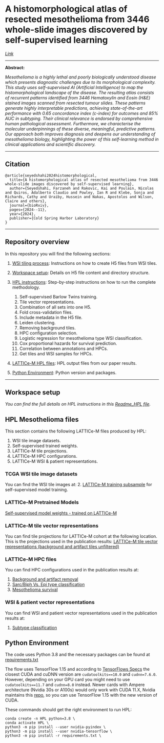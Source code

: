 # A histomorphological atlas of resected mesothelioma from 3446 whole-slide images discovered by self-supervised learning
*[Link](https://arxiv.org/abs/2205.01931)*

---

**Abstract:**

*Mesothelioma is a highly lethal and poorly biologically understood disease which presents diagnostic challenges due to its morphological complexity. This study uses self-supervised AI (Artificial Intelligence) to map the histomorphological landscape of the disease. The resulting atlas consists of recurrent patterns identified from 3446 Hematoxylin and Eosin (H\&E) stained images scanned from resected tumour slides. These patterns generate highly interpretable predictions, achieving state-of-the-art performance with 0.65 concordance index (c-index) for outcomes and 85% AUC in subtyping. Their clinical relevance is endorsed by comprehensive human pathological assessment. Furthermore, we characterise the molecular underpinnings of these diverse, meaningful, predictive patterns. Our approach both improves diagnosis and deepens our understanding of mesothelioma biology, highlighting the power of this self-learning method in clinical applications and scientific discovery.*

---

## Citation
```
@article{seyedshahi2024histomorphological,
  title={A histomorphological atlas of resected mesothelioma from 3446 whole-slide images discovered by self-supervised learning},
  author={Seyedshahi, Farzaneh and Rakovic, Kai and Poulain, Nicolas and Quiros, Adalberto Claudio and Powley, Ian R and Klebe, Sonja and Richards, Cathy and Uraiby, Hussein and Nakas, Apostolos and Wilson, Claire and others},
  journal={bioRxiv},
  pages={2024--11},
  year={2024},
  publisher={Cold Spring Harbor Laboratory}
}
```

---

## Repository overview

In this repository you will find the following sections: 
1. [WSI tiling process](#WSI-tiling-process): Instructions on how to create H5 files from WSI tiles.
2. [Workspace setup](#Workspace-setup): Details on H5 file content and directory structure.
3. [HPL instructions](./README_HPL.md): Step-by-step instructions on how to run the complete methodology.
   1. Self-supervised Barlow Twins training.
   2. Tile vector representations.
   3. Combination of all sets into one H5.
   4. Fold cross-validation files.
   5. Include metadata in the H5 file.
   6. Leiden clustering.
   7. Removing background tiles.
   8. HPC configuration selection.
   9. Logistic regression for mesothelioma type WSI classification.
   10. Cox proportional hazards for survival prediction.
   11. Correlation between annotations and HPCs.
   12. Get tiles and WSI samples for HPCs.

4. [LATTICe-M HPL files](#TCGA-HPL-files): HPL output files from our paper results.
5. [Python Environment](#Python-Environment): Python version and packages.

---


## Workspace setup 
*You can find the full details on HPL instructions in this [Readme_HPL file](README_HPL.md).*

## HPL Mesothelioma files
This section contains the following LATTICe-M files produced by HPL:
1. WSI tile image datasets.
2. Self-supervised trained weights.
3. LATTICe-M tile projections.
4. LATTICe-M HPC configurations.
5. LATTICe-M WSI & patient representations. 

### TCGA WSI tile image datasets
You can find the WSI tile images at:
2. [LATTICe-M training subsample]() for self-supervised model training.


### LATTICe-M Pretrained Models
[Self-supervised model weights - trained on LATTICe-M](https://figshare.com/articles/dataset/Phenotype_Representation_Learning_PRL_-_LUAD_LUSC_5x/19715020)

### LATTICe-M tile vector representations
You can find tile projections for LATTICe-M cohort at the following location. This is the projections used in the publication results: [LATTICe-M tile vector representations (background and artifact tiles unfiltered)]()


### LATTICe-M HPC files
You can find HPC configurations used in the publication results at:
1. [Background and artifact removal](https://drive.google.com/drive/folders/1K0F0rfKb2I_DJgmxYGl6skeQXWqFAGL4?usp=sharing)
2. [Sarc/Biph Vs. Epi type classification](https://drive.google.com/drive/folders/1TcwIJuSNGl4GC-rT3jh_5cqML7hGR0Ht?usp=sharing)
3. [Mesothelioma survival](https://drive.google.com/drive/folders/1CaB1UArfvkAUxGkR5hv9eD9CMDqJhIIO?usp=sharing)


### WSI & patient vector representations
You can find WSI and patient vector representations used in the publication results at:
1. [Subtype classification](https://drive.google.com/file/d/1K2Fteuv0UrTF856vnJMr4DSyrlqu_vop/view?usp=sharing)


## Python Environment
The code uses Python 3.8 and the necessary packages can be found at [requirements.txt](./requirements.txt)

The flow uses TensorFlow 1.15 and according to [TensorFlows Specs](https://www.tensorflow.org/install/source#gpu) the closest CUDA and cuDNN version are `cudatoolkits==10.0` and `cudnn=7.6.0`. 
However, depending on your GPU card you might need to use `cudatoolkits==11.7` and `cudnn=8.0` instead. 
Newer cards with Ampere architecture (Nvidia 30s or A100s) would only work with CUDA 11.X, Nvidia maintains this [repo](https://github.com/NVIDIA/tensorflow), so you can use TensorFlow 1.15 with the new version of CUDA.

These commands should get the right environment to run HPL:
```
conda create -n HPL python=3.8 \ 
conda activate HPL \
python3 -m pip install --user nvidia-pyindex \
python3 -m pip install --user nvidia-tensorflow \
python3 -m pip install -r requirements.txt \
```



